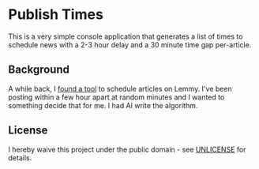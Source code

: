 # Publish Times

This is a very simple console application that generates a list of times to schedule news with a 2-3 hour delay and a 30 minute time gap per-article.

## Background

A while back, I [found a tool](https://schedule.lemmings.world) to schedule articles on Lemmy. I've been posting within a few hour apart at random minutes and I wanted to something decide that for me. I had AI write the algorithm.

## License

I hereby waive this project under the public domain - see [UNLICENSE](UNLICENSE) for details.
